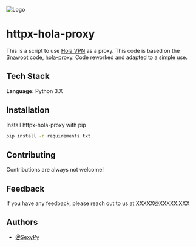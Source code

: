 
![Logo](https://user-images.githubusercontent.com/26823931/154585806-3baa24b0-f6bd-43e9-b568-0c981284deef.svg)


# httpx-hola-proxy

This is a script to use [Hola VPN](https://hola.org/) as a proxy. This code is based on the [Snawoot](https://github.com/Snawoot) code, [hola-proxy](https://github.com/Snawoot/hola-proxy). Code reworked and adapted to a simple use.
## Tech Stack

**Language:** Python 3.X


## Installation

Install httpx-hola-proxy with pip

```bash
pip install -r requirements.txt
```
## Contributing

Contributions are always not welcome!


## Feedback

If you have any feedback, please reach out to us at XXXXX@XXXXX.XXX


## Authors

- [@SexyPy](https://github.com/SexyPy)

